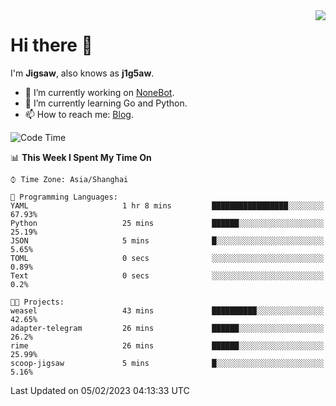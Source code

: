 <a href="#">
  <img align="right" src="https://github-readme-stats.vercel.app/api?username=j1g5awi&count_private=true&show_icons=true&title_color=80070B&text_color=B3B3B3&bg_color=212121&icon_color=80070B" />
</a>

# Hi there 👋

I'm **Jigsaw**, also knows as **j1g5aw**.

- 🔭 I’m currently working on [NoneBot](https://github.com/nonebot).
- 🌱 I’m currently learning Go and Python.
- 📫 How to reach me: [Blog](https://blog.maddestroyer.xyz/).

<!--START_SECTION:waka-->
![Code Time](http://img.shields.io/badge/Code%20Time-999%20hrs%2052%20mins-blue)

📊 **This Week I Spent My Time On** 

```text
⌚︎ Time Zone: Asia/Shanghai

💬 Programming Languages: 
YAML                     1 hr 8 mins         █████████████████░░░░░░░░   67.93% 
Python                   25 mins             ██████░░░░░░░░░░░░░░░░░░░   25.19% 
JSON                     5 mins              █░░░░░░░░░░░░░░░░░░░░░░░░   5.65% 
TOML                     0 secs              ░░░░░░░░░░░░░░░░░░░░░░░░░   0.89% 
Text                     0 secs              ░░░░░░░░░░░░░░░░░░░░░░░░░   0.2%

🐱‍💻 Projects: 
weasel                   43 mins             ██████████░░░░░░░░░░░░░░░   42.65% 
adapter-telegram         26 mins             ██████░░░░░░░░░░░░░░░░░░░   26.2% 
rime                     26 mins             ██████░░░░░░░░░░░░░░░░░░░   25.99% 
scoop-jigsaw             5 mins              █░░░░░░░░░░░░░░░░░░░░░░░░   5.16%

```


 Last Updated on 05/02/2023 04:13:33 UTC
<!--END_SECTION:waka-->
